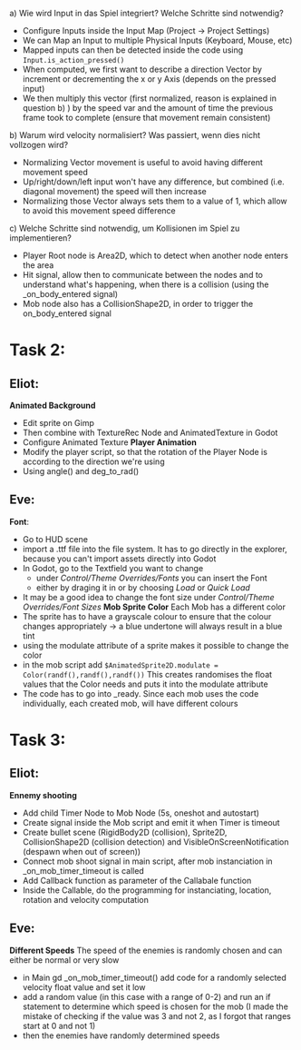 a) Wie wird Input in das Spiel integriert? Welche Schritte sind notwendig?
- Configure Inputs inside the Input Map (Project -> Project Settings) 
 - We can Map an Input to multiple Physical Inputs (Keyboard, Mouse, etc)
- Mapped inputs can then be detected inside the code using `Input.is_action_pressed()`
- When computed, we first want to describe a direction Vector by increment or decrementing the x or y Axis (depends on the pressed input)
- We then multiply this vector (first normalized, reason is explained in question b) ) by the speed var and the amount of time the previous frame took to complete (ensure that movement remain consistent)

b) Warum wird velocity normalisiert? Was passiert, wenn dies nicht vollzogen wird?
- Normalizing Vector movement is useful to avoid having different movement speed
 - Up/right/down/left input won't have any difference, but combined (i.e. diagonal movement) the speed will then increase
 - Normalizing those Vector always sets them to a value of 1, which allow to avoid this movement speed difference

c) Welche Schritte sind notwendig, um Kollisionen im Spiel zu implementieren?
- Player Root node is Area2D, which to detect when another node enters the area
- Hit signal, allow then to communicate between the nodes and to understand what's happening, when there is a collision (using the _on_body_entered signal)
- Mob node also has a CollisionShape2D, in order to trigger the on_body_entered signal

# Task 2:
## Eliot:
**Animated Background**
- Edit sprite on Gimp
- Then combine with TextureRec Node and AnimatedTexture in Godot
- Configure Animated Texture
**Player Animation**
- Modify the player script, so that the rotation of the Player Node is according to the direction we're using
- Using angle() and deg_to_rad() 
## Eve:
**Font**:
- Go to HUD scene
- import a .ttf file into the file system. It has to go directly in the explorer, because you can't import assets directly into Godot
- In Godot, go to the Textfield you want to change
	- under _Control/Theme Overrides/Fonts_ you can insert the Font
	- either by draging it in or by choosing _Load_ or _Quick Load_
- It may be a good idea to change the font size under _Control/Theme Overrides/Font Sizes_
**Mob Sprite Color**
Each Mob has a different color
- The sprite has to have a grayscale colour to ensure that the colour changes appropriately 
-> a blue undertone will always result in a blue tint
- using the modulate attribute of a sprite makes it possible to change the color
- in the mob script add 
`$AnimatedSprite2D.modulate = Color(randf(),randf(),randf())`
This creates randomises the float values that the Color needs and puts it into the modulate attribute
- The code has to go into _ready. Since each mob uses the code individually, each created mob, will have different colours

# Task 3:
## Eliot:
**Ennemy shooting**
- Add child Timer Node to Mob Node (5s, oneshot and autostart)
- Create signal inside the Mob script and emit it when Timer is timeout
- Create bullet scene (RigidBody2D (collision), Sprite2D, CollisionShape2D (collision detection) and VisibleOnScreenNotification (despawn when out of screen))
- Connect mob shoot signal in main script, after mob instanciation in _on_mob_timer_timeout is called
- Add Callback function as parameter of the Callabale function
- Inside the Callable, do the programming for instanciating, location, rotation and velocity computation
## Eve:
**Different Speeds**
The speed of the enemies is randomly chosen and can either be normal or very slow
- in Main gd _on_mob_timer_timeout()  add code for a randomly selected velocity float value and set it low
- add a random value (in this case with a range of 0-2) and run an if statement to determine which speed is chosen for the mob
(I made the mistake of checking if the value was 3 and not 2, as I forgot that ranges start at 0 and not 1)
- then the enemies have randomly determined speeds

